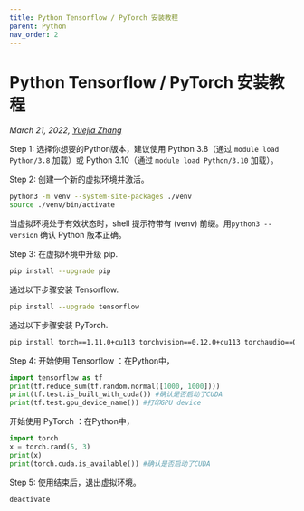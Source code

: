 ```yaml
---
title: Python Tensorflow / PyTorch 安装教程
parent: Python
nav_order: 2
---
```


# Python Tensorflow / PyTorch 安装教程

*March 21, 2022, [Yuejia Zhang](mailto:yuejiazhang21@m.fudan.edu.cn)*

Step 1: 选择你想要的Python版本，建议使用 Python 3.8（通过 `module load Python/3.8` 加载）或 Python 3.10（通过 `module load Python/3.10` 加载）。

Step 2: 创建一个新的虚拟环境并激活。
```bash
python3 -m venv --system-site-packages ./venv
source ./venv/bin/activate
```
当虚拟环境处于有效状态时，shell 提示符带有 (venv) 前缀。用`python3 --version` 确认 Python 版本正确。

Step 3: 在虚拟环境中升级 pip.
```bash
pip install --upgrade pip
```
通过以下步骤安装 Tensorflow.
```bash
pip install --upgrade tensorflow
```
通过以下步骤安装 PyTorch.
```bash
pip install torch==1.11.0+cu113 torchvision==0.12.0+cu113 torchaudio==0.11.0+cu113 -f https://download.pytorch.org/whl/cu113/torch_stable.html
```

Step 4: 开始使用 Tensorflow ：在Python中，
```python
import tensorflow as tf
print(tf.reduce_sum(tf.random.normal([1000, 1000])))
print(tf.test.is_built_with_cuda()) #确认是否启动了CUDA
print(tf.test.gpu_device_name()) #打印GPU device
```
开始使用 PyTorch ：在Python中，
```python
import torch
x = torch.rand(5, 3)
print(x)
print(torch.cuda.is_available()) #确认是否启动了CUDA
```

Step 5: 使用结束后，退出虚拟环境。
```bash
deactivate
```

